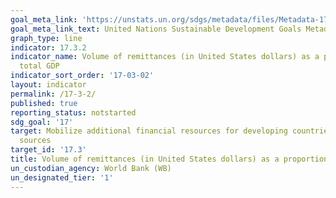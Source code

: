 ```yaml
---
goal_meta_link: 'https://unstats.un.org/sdgs/metadata/files/Metadata-17-03-02.pdf'
goal_meta_link_text: United Nations Sustainable Development Goals Metadata
graph_type: line
indicator: 17.3.2
indicator_name: Volume of remittances (in United States dollars) as a proportion of
  total GDP
indicator_sort_order: '17-03-02'
layout: indicator
permalink: /17-3-2/
published: true
reporting_status: notstarted
sdg_goal: '17'
target: Mobilize additional financial resources for developing countries from multiple
  sources
target_id: '17.3'
title: Volume of remittances (in United States dollars) as a proportion of total GDP
un_custodian_agency: World Bank (WB)
un_designated_tier: '1'
---
```

